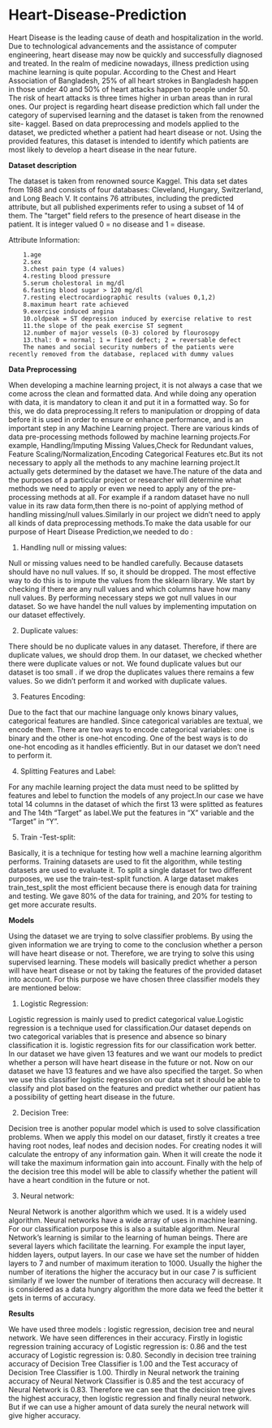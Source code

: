 # Heart-Disease-Prediction
Heart Disease is the leading cause of death and hospitalization in the world. Due to technological advancements and the assistance of computer engineering, heart disease may now be quickly and successfully diagnosed and treated. In the realm of medicine nowadays, illness prediction using machine learning is quite popular. According to the Chest and Heart Association of Bangladesh, 25% of all heart strokes in Bangladesh happen in those under 40 and 50% of heart attacks happen to people under 50. The risk of heart attacks is three times higher in urban areas than in rural ones. Our project is regarding heart disease prediction which fall under the category of supervised learning and the dataset is taken from the renowned site- kaggel. Based on data preprocessing and models applied to the dataset, we predicted whether a patient had heart disease or not. Using the provided features, this dataset is intended to identify which patients are most likely to develop a heart disease in the near future.

**Dataset description**

The dataset is taken from renowned source Kaggel. This data set dates from 1988 and consists of four databases: Cleveland, Hungary, Switzerland, and Long Beach V. It contains 76 attributes, including the predicted attribute, but all published experiments refer to using a subset of 14 of them. The "target" field refers to the presence of heart disease in the patient. It is integer valued 0 = no disease and 1 = disease.

Attribute Information:


        1.age
        2.sex
        3.chest pain type (4 values)
        4.resting blood pressure
        5.serum cholestoral in mg/dl
        6.fasting blood sugar > 120 mg/dl
        7.resting electrocardiographic results (values 0,1,2)
        8.maximum heart rate achieved
        9.exercise induced angina
        10.oldpeak = ST depression induced by exercise relative to rest
        11.the slope of the peak exercise ST segment
        12.number of major vessels (0-3) colored by flourosopy
        13.thal: 0 = normal; 1 = fixed defect; 2 = reversable defect
        The names and social security numbers of the patients were recently removed from the database, replaced with dummy values




**Data Preprocessing**

When developing a machine learning project, it is not always a case that we come across the clean and formatted data. And while doing any operation with data, it is mandatory to clean it and put it in a formatted way. So for this, we do data preprocessing.It refers to manipulation or dropping of data before it is used in order to ensure or enhance performance, and is an important step in any Machine Learning project.
There are various kinds of data pre-processing methods followed by machine learning projects.For example, Handling/Imputing Missing Values,Check for Redundant values, Feature Scaling/Normalization,Encoding Categorical Features etc.But its not necessary to apply all the methods to any machine learning project.It actually gets determined by the dataset we have.The nature of the data and the purposes of a particular project or researcher will determine what methods we need to apply or even we need to apply any of the pre-processing methods at all.
For example if a random dataset have no null value in its raw data form,then there is no-point of applying method of handling missing/null values.Similarly in our project we didn’t need to apply all kinds of data preprocessing methods.To make the data usable for our purpose of  Heart Disease Prediction,we needed to do :





1.	Handling null or missing values:

Null or missing values need to be handled carefully. Because datasets should have no null values. If so, it should be dropped. The most effective way to do this is to impute the values from the sklearn library.
We start by checking if there are any null values and which columns have how many null values. By performing necessary steps we got null values in our dataset. So we have handel the null values by implementing imputation on our dataset effectively.


2.	Duplicate values:

There should be no duplicate values in any dataset. Therefore, if there are duplicate values, we should drop them. In our dataset, we checked whether there were duplicate values or not. We found duplicate values but our dataset is too small . if we drop the duplicates values there remains a few values. So we didn’t perform it and worked with duplicate values. 


3.	 Features Encoding:

Due to the fact that our machine language only knows binary values, categorical features are handled. Since categorical variables are textual, we encode them. There are two ways to encode categorical variables: one is binary and the other is one-hot encoding. One of the best ways is to do one-hot encoding as it handles efficiently. But in our dataset we don’t need to perform it.


4.	Splitting Features and Label:

For any machile learning project the data must need to be splitted by features and lebel to function the models of any project.In our case we have total 14 columns in the dataset of which the first 13 were splitted as features and The 14th  “Target” as label.We put the features in “X” variable and the “Target” in “Y”. 


5.	Train -Test-split:

Basically, it is a technique for testing how well a machine learning algorithm performs. Training datasets are used to fit the algorithm, while testing datasets are used to evaluate it. To split a single dataset for two different purposes, we use the train-test-split function. A large dataset makes train_test_split the most efficient because there is enough data for training and testing. We gave 80% of the data for training, and 20% for testing to get more accurate results.


**Models**

Using the dataset we are trying to solve classifier problems. By using the given information we are trying to come to the conclusion whether a person will have heart disease or not. Therefore, we are trying to solve this using supervised learning. These models will basically predict whether a person will have heart disease or not by taking the features of the provided dataset into account. For this purpose we have chosen three classifier models they are mentioned below:



1.	Logistic Regression:
	
Logistic regression is mainly used to predict categorical value.Logistic regression is a technique used for classification.Our dataset depends on two categorical variables that is presence and absence so binary classification it is.  logistic regression fits for our classification work better. In our dataset we have given 13 features and we want our models to predict whether a person will have heart disease in the future or not. Now on our dataset we have 13 features and we have also specified the target. So when we use this classifier logistic regression on our data set it should be able to classify and plot based on the features and predict whether our patient has a possibility of getting heart disease in the future.


2.	Decision Tree:
 
Decision tree is another popular model which is used to solve classification problems. When we apply this model on our dataset, firstly it creates a tree having root nodes, leaf nodes and decision nodes. For creating nodes it will calculate the entropy of any information gain. When it will create the node it will take the maximum information gain into account. Finally with the help of the decision tree this model will be able to classify whether the patient will have a heart condition in the future or not.


3.	Neural network: 

Neural Network is another algorithm which we used. It is a widely used algorithm. Neural networks have a wide array of uses in machine learning. For our classification purpose this is also a suitable algorithm. Neural Network’s learning is similar to the learning of human beings. There are several layers which facilitate the learning. For example the input layer, hidden layers, output layers. In our case we have set the number of hidden layers to 7 and number of maximum iteration to 1000. Usually the higher the number of iterations the higher the accuracy but in our case 7 is sufficient similarly if we lower the number of iterations then accuracy will decrease. It is considered as a data hungry algorithm the more data we feed the better it gets in terms of accuracy.



**Results** 

We have used three models : logistic regression, decision tree and neural network. We have seen differences in their accuracy. Firstly in logistic regression training accuracy of Logistic regression is: 0.86 and the test accuracy of Logistic regression is: 0.80. Secondly in decision tree training accuracy of Decision Tree Classifier is 1.00 and the Test accuracy of Decision Tree Classifier is 1.00. Thirdly in Neural network the training accuracy of Neural Network Classifier is 0.85 and the test accuracy of Neural Network is 0.83. Therefore we can see that the decision tree gives the highest accuracy, then logistic regression and finally neural network. But if we can use a higher amount of data surely the neural network will give higher accuracy.
